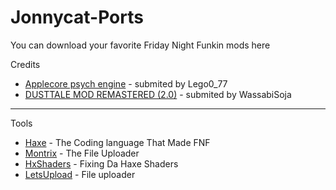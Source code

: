 # Jonnycat-Ports
You can download your favorite Friday Night Funkin mods here 
 
 Credits 
 - [Applecore psych engine](https://gamebanana.com/mods/344049) -  submited by Lego0_77 
 - [DUSTTALE MOD REMASTERED (2.0)](https://gamebanana.com/mods/287084) -  submited by WassabiSoja
 --------------------------------------------------------------------------------------
 
 
 Tools  
 
- [Haxe](https://haxe.org/download/) -  The Coding language That Made FNF 
- [Montrix](https://motrix.app) -  The File Uploader 
- [HxShaders](https://github.com/ItsyourboyJonnycat/HxShaders) -  Fixing Da Haxe Shaders
- [LetsUpload](https://letsupload.cc) -  File uploader
